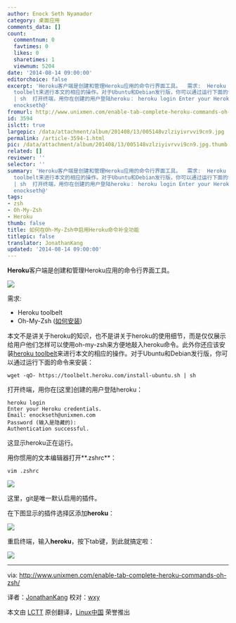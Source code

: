 ```yaml
---
author: Enock Seth Nyamador
category: 桌面应用
comments_data: []
count:
  commentnum: 0
  favtimes: 0
  likes: 0
  sharetimes: 1
  viewnum: 5204
date: '2014-08-14 09:00:00'
editorchoice: false
excerpt: 'Heroku客户端是创建和管理Heroku应用的命令行界面工具。  需求:  Heroku toolbelt Oh-My-Zsh (如何安装)  本文不是讲关于heroku的知识，也不是讲关于heroku的使用细节，而是仅仅展示给用户他们怎样可以使用oh-my-zsh来方便地敲入heroku命令。此外你还应该安装heroku
  toolbelt来进行本文的相应的操作。对于Ubuntu和Debian发行版，你可以通过运行下面的命令来安装： wget -qO- https://toolbelt.heroku.com/install-ubuntu.sh
  | sh  打开终端，用你在创建的用户登陆heroku： heroku login Enter your Heroku credentials. Email:
  enockseth@'
fromurl: http://www.unixmen.com/enable-tab-complete-heroku-commands-oh-zsh/
id: 3594
islctt: true
largepic: /data/attachment/album/201408/13/005148vzlziyivrvvi9cn9.jpg
permalink: /article-3594-1.html
pic: /data/attachment/album/201408/13/005148vzlziyivrvvi9cn9.jpg.thumb.jpg
related: []
reviewer: ''
selector: ''
summary: 'Heroku客户端是创建和管理Heroku应用的命令行界面工具。  需求:  Heroku toolbelt Oh-My-Zsh (如何安装)  本文不是讲关于heroku的知识，也不是讲关于heroku的使用细节，而是仅仅展示给用户他们怎样可以使用oh-my-zsh来方便地敲入heroku命令。此外你还应该安装heroku
  toolbelt来进行本文的相应的操作。对于Ubuntu和Debian发行版，你可以通过运行下面的命令来安装： wget -qO- https://toolbelt.heroku.com/install-ubuntu.sh
  | sh  打开终端，用你在创建的用户登陆heroku： heroku login Enter your Heroku credentials. Email:
  enockseth@'
tags:
- zsh
- Oh-My-Zsh
- Heroku
thumb: false
title: 如何在Oh-My-Zsh中启用Heroku命令补全功能
titlepic: false
translator: JonathanKang
updated: '2014-08-14 09:00:00'
---
```


**Heroku**客户端是创建和管理Heroku应用的命令行界面工具。


![](/data/attachment/album/201408/13/005148vzlziyivrvvi9cn9.jpg)


需求:


* Heroku toolbelt
* Oh-My-Zsh ([如何安装](http://www.unixmen.com/install-oh-zsh-ubuntu-arch-linux-fedora/))


本文不是讲关于heroku的知识，也不是讲关于heroku的使用细节，而是仅仅展示给用户他们怎样可以使用oh-my-zsh来方便地敲入heroku命令。此外你还应该安装[heroku toolbelt](https://toolbelt.heroku.com/)来进行本文的相应的操作。对于Ubuntu和Debian发行版，你可以通过运行下面的命令来安装：



```
wget -qO- https://toolbelt.heroku.com/install-ubuntu.sh | sh

```

打开终端，用你在[这里]创建的用户登陆heroku：



```
heroku login
Enter your Heroku credentials.
Email: enockseth@unixmen.com
Password (输入是隐藏的): 
Authentication successful.

```

这显示heroku正在运行。


用你惯用的文本编辑器打开**.zshrc**：



```
vim .zshrc

```

![](/data/attachment/album/201408/13/005151gsmia8dtshhgu1d8.png)


这里，git是唯一默认启用的插件。


在下图显示的插件选择区添加**heroku**：


![](/data/attachment/album/201408/13/005152ei4w6gcciwnndnfw.png)


重启终端，输入**heroku**，按下tab键，到此就搞定啦：


![](/data/attachment/album/201408/13/005154lqmafdh77lfmhaiz.png)




---


via: <http://www.unixmen.com/enable-tab-complete-heroku-commands-oh-zsh/>


译者：[JonathanKang](https://github.com/JonathanKang) 校对：[wxy](https://github.com/wxy)


本文由 [LCTT](https://github.com/LCTT/TranslateProject) 原创翻译，[Linux中国](http://linux.cn/) 荣誉推出